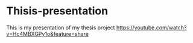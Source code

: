 # Thisis-presentation
This is my presentation of my thesis project
https://youtube.com/watch?v=Hc4MBXGPy1o&feature=share

